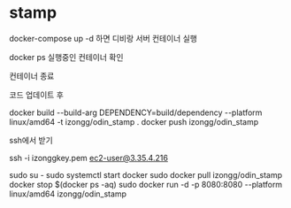 # stamp


docker-compose up -d 하면 디비랑 서버 컨테이너 실행

docker ps 실행중인 컨테이너 확인

 컨테이너 종료


코드 업데이트 후 

docker build --build-arg DEPENDENCY=build/dependency --platform linux/amd64 -t izongg/odin_stamp .
docker push izongg/odin_stamp

ssh에서 받기

ssh -i izonggkey.pem ec2-user@3.35.4.216

sudo su -
sudo systemctl start docker
sudo docker pull izongg/odin_stamp
docker stop $(docker ps -aq)
sudo docker run -d -p 8080:8080 --platform linux/amd64 izongg/odin_stamp